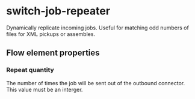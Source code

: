 # switch-job-repeater
Dynamically replicate incoming jobs. Useful for matching odd numbers of files for XML pickups or assembles.

## Flow element properties

### Repeat quantity
The number of times the job will be sent out of the outbound connector. This value must be an interger.
